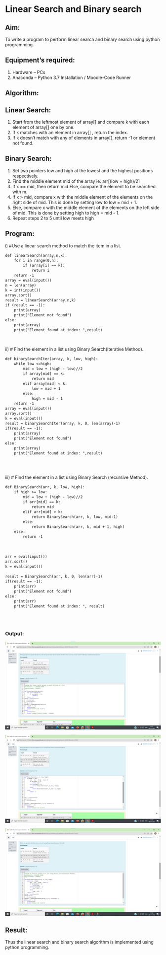 # Linear Search and Binary search
## Aim:
To write a program to perform linear search and binary search using python programming.
## Equipment’s required:
1.	Hardware – PCs
2.	Anaconda – Python 3.7 Installation / Moodle-Code Runner
## Algorithm:
## Linear Search:
1.	Start from the leftmost element of array[] and compare k with each element of array[] one by one.
2.	If k matches with an element in array[] , return the index.
3.	If k doesn’t match with any of elements in array[], return -1 or element not found.
## Binary Search:
1.	Set two pointers low and high at the lowest and the highest positions respectively.
2.	Find the middle element mid of the array ie. arr[(low + high)/2]
3.	If x == mid, then return mid.Else, compare the element to be searched with m.
4.	If x > mid, compare x with the middle element of the elements on the right side of mid. This is done by setting low to low = mid + 1.
5.	Else, compare x with the middle element of the elements on the left side of mid. This is done by setting high to high = mid - 1.
6.	Repeat steps 2 to 5 until low meets high
## Program:
i)	#Use a linear search method to match the item in a list.
```
def linearSearch(array,n,k):
    for i in range(0,n):
        if (array[i] == k):
            return i
    return -1
array = eval(input())
n = len(array)
k = int(input())
array.sort()
result = linearSearch(array,n,k)
if (result == -1):
    print(array)
    print("Element not found")
else:
    print(array)
    print("Element found at index: ",result)



```
ii)	# Find the element in a list using Binary Search(Iterative Method).
```
def binarySearchIter(array, k, low, high):
    while low <=high:
        mid = low + (high - low)//2
        if array[mid] == k:
            return mid
        elif array[mid] < k:
            low = mid + 1
        else:
            high = mid - 1
    return -1
array = eval(input())
array.sort()
k = eval(input())
result = binarySearchIter(array, k, 0, len(array)-1)
if(result == -1):
    print(array)
    print("Element not found")
else:
    print(array)
    print("Element found at index: ",result)




```
iii)	# Find the element in a list using Binary Search (recursive Method).
```
def BinarySearch(arr, k, low, high):
    if high >= low:
        mid = low + (high - low)//2
        if arr[mid] == k:
            return mid
        elif arr[mid] > k:
            return BinarySearch(arr, k, low, mid-1)
        else:
            return BinarySearch(arr, k, mid + 1, high)
    else:
        return -1

    
    
arr = eval(input())
arr.sort()
k = eval(input())

result = BinarySearch(arr, k, 0, len(arr)-1)
if(result == -1):
    print(arr)
    print("Element not found")
else:
    print(arr)
    print("Element found at index: ", result)




```
### Output:

![githublogo](i1.png)

![githublogo](i2.png)

![githublogo](i3.png)






## Result:
Thus the linear search and binary search algorithm is implemented using python programming.